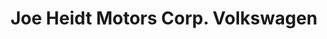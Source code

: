 ---
title: "Joe Heidt Motors Corp. Volkswagen"
url: /ramsey/joe-heidt-motors-corp-volkswagen/
shop: Autohaus
---